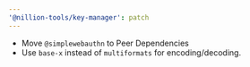 ```yaml
---
'@nillion-tools/key-manager': patch
---
```


- Move `@simplewebauthn` to Peer Dependencies
- Use `base-x` instead of `multiformats` for encoding/decoding.
